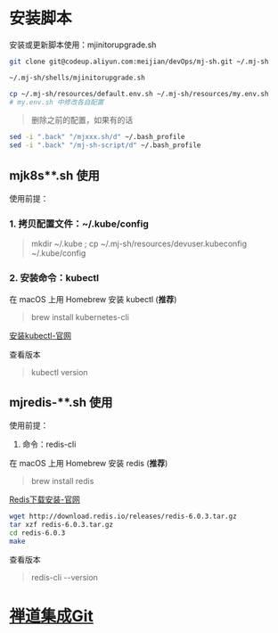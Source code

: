 # 安装脚本

安装或更新脚本使用：mjinitorupgrade.sh
```bash
git clone git@codeup.aliyun.com:meijian/devOps/mj-sh.git ~/.mj-sh

~/.mj-sh/shells/mjinitorupgrade.sh

cp ~/.mj-sh/resources/default.env.sh ~/.mj-sh/resources/my.env.sh
# my.env.sh 中修改各自配置
```
> 删除之前的配置，如果有的话
```bash
sed -i ".back" "/mjxxx.sh/d" ~/.bash_profile
sed -i ".back" "/mj-sh-script/d" ~/.bash_profile
```

## mjk8s**.sh 使用

使用前提：
### 1. 拷贝配置文件：~/.kube/config
> mkdir ~/.kube ; cp ~/.mj-sh/resources/devuser.kubeconfig ~/.kube/config

### 2. 安装命令：kubectl
在 macOS 上用 Homebrew 安装 kubectl (**推荐**)
> brew install kubernetes-cli

[安装kubectl-官网](https://kubernetes.io/zh/docs/tasks/tools/install-kubectl/#%E5%AE%89%E8%A3%85-kubectl)

查看版本
> kubectl version

## mjredis-**.sh 使用

使用前提：
1. 命令：redis-cli

在 macOS 上用 Homebrew 安装 redis (**推荐**)
> brew install redis

[Redis下载安装-官网](https://redis.io/download)
```bash
wget http://download.redis.io/releases/redis-6.0.3.tar.gz
tar xzf redis-6.0.3.tar.gz
cd redis-6.0.3
make
```

查看版本
> redis-cli --version

# [禅道集成Git](opt/zentao/README.md)
